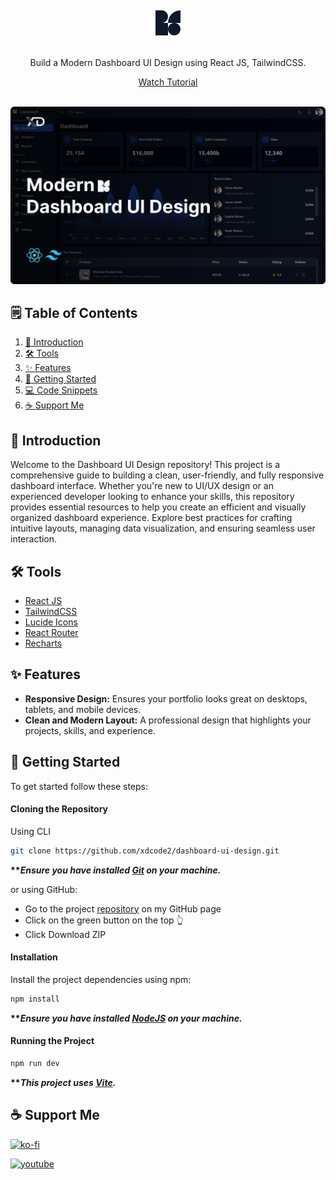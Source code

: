 <br />
<div align="center">
    <img src="public/favicon-light.svg" style="vertical-align: middle;" width="48" height="48"/>
    <br />
    <br />
    <p>
        Build a Modern Dashboard UI Design using React JS, TailwindCSS.
</p>
<a href="https://youtu.be/uHxZMmvQXHQ">Watch Tutorial</a>

</div>

<br />

![Dashboard UI Design](./public/Dashboard%20UI%20Design.png)

## 🗒️ Table of Contents

1. [💬 Introduction](#introduction)
2. [🛠️ Tools](#tools)
3. [✨ Features](#features)
4. [🚀 Getting Started](#getting-started)
5. [💻 Code Snippets](#code-snippets)
6. [☕ Support Me](#support-me)

## <a name="introduction">💬 Introduction</a>

Welcome to the Dashboard UI Design repository! This project is a comprehensive guide to building a clean, user-friendly, and fully responsive dashboard interface. Whether you're new to UI/UX design or an experienced developer looking to enhance your skills, this repository provides essential resources to help you create an efficient and visually organized dashboard experience. Explore best practices for crafting intuitive layouts, managing data visualization, and ensuring seamless user interaction.

## <a name="tools">🛠️ Tools</a>

-   [React JS](https://react.dev)
-   [TailwindCSS](https://tailwindcss.com/)
-   [Lucide Icons](https://lucide.dev/)
-   [React Router](https://reactrouter.com/en/main)
-   [Recharts](https://recharts.org/en-US/)

## <a name="features">✨ Features</a>

-   **Responsive Design:** Ensures your portfolio looks great on desktops, tablets, and mobile devices.
-   **Clean and Modern Layout:** A professional design that highlights your projects, skills, and experience.

## <a name="getting-started">🚀 Getting Started</a>

To get started follow these steps:

#### Cloning the Repository

Using CLI

```bash
git clone https://github.com/xdcode2/dashboard-ui-design.git
```

**\*\*_Ensure you have installed [Git](https://git-scm.com) on your machine._**

or using GitHub:

-   Go to the project [repository](https://github.com/xdcode2/dashboard-ui-design) on my GitHub page
-   Click on the green button on the top 👆
-   Click Download ZIP

#### Installation

Install the project dependencies using npm:

```bash
npm install
```

**\*\*_Ensure you have installed [NodeJS](https://nodejs.org/en) on your machine._**

#### Running the Project

```bash
npm run dev
```

**\*\*_This project uses [Vite](https://vitejs.dev)._**

## <a name="support-me">☕ Support Me</a>

[![ko-fi](https://img.shields.io/static/v1?message=Support%20me%20on%20ko-fi&logo=kofi&label=&color=ff5e5b&logoColor=white&labelColor=&style=for-the-badge)](https://ko-fi.com/J3J1NMYT7)

[![youtube](https://img.shields.io/static/v1?message=Subscribe&logo=youtube&label=&color=FF0000&logoColor=white&labelColor=&style=for-the-badge)](https://www.youtube.com/@_xdcode_ "XD Code")
